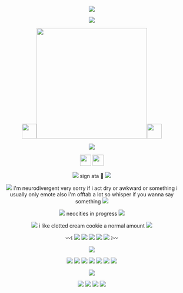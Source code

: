 <p align="center">
<img src="https://pixelsafari.neocities.org/buttons/bestviewedcomp.gif"/>
</p>

<p align="center">
<img src="https://64.media.tumblr.com/ce9417aa9d4517f38909b838ea12c9c6/50c11b3a3f8a415f-b8/s500x750/716b9146f1706b6b8ffd1ef60dc9f3aecbd7d5d3.pnj"/>
</p>

<p align="center">
<img src="https://64.media.tumblr.com/b8624b87c0884be2e7df9af15d108790/c51769d468e56c07-16/s75x75_c1/6687f613ef9ddb81ca0817a5d1f114487f271698.gifv" height="40"/><img src="https://files.catbox.moe/wpdsq8.webp" height="300"/><img src="https://pixelsafari.neocities.org/favicon/food/drink/teapot2.gif" height="40"/>
</p>

<p align="center">
<img src="https://pixelsafari.neocities.org/dividers/biscuits.gif"/>
</p>
<p align="center">
<img src="https://64.media.tumblr.com/a65629d57cf033a532a981d9e96ba4c9/fe33a9fe02b3f8cb-80/s75x75_c1/32d3f61df17e6de8fdeac9cb4668159459125233.pnj" height="30"/> <img src="https://64.media.tumblr.com/7ff7ca74f3fda2b5c6bded287255cb69/c4372e8d0b74cc83-7f/s75x75_c1/620a99b65283ad1c59d13bf27b94caa496dbdcff.pnj" height="30"/>
</p>

<p align="center">
<img src="https://pixelsafari.neocities.org/favicon/object/stationery/mail6.gif"/> sign ata 🙏 <img src="https://pixelsafari.neocities.org/favicon/object/stationery/mail6.gif"/>
</p>

<p align="center">
<img src="https://64.media.tumblr.com/bb3b0485a238a47a12749ebb0d103860/7ee6e5e621b1f8b9-23/s75x75_c1/91366eee5599745ec0c7f80808a478561b3a1af3.gifv"/> i'm neurodivergent very sorry if i act dry or awkward or something i usually only emote also i'm offtab a lot so whisper if you wanna say something <img src="https://64.media.tumblr.com/bb3b0485a238a47a12749ebb0d103860/7ee6e5e621b1f8b9-23/s75x75_c1/91366eee5599745ec0c7f80808a478561b3a1af3.gifv"/>
</p>
<p align="center">
<img src="https://64.media.tumblr.com/5799526f5c06e5aeb7e091bff5954286/7ee6e5e621b1f8b9-1d/s75x75_c1/27a3f24785cebce97aa22c89043f742da88d3756.gifv"/> neocities in progress <img src="https://64.media.tumblr.com/c9380edd519d6a559d6368b320ed105f/7ee6e5e621b1f8b9-11/s75x75_c1/ff407f3d02a8bb96df668edb36c53d715592d0f4.gifv"/>
</p>

<p align="center">
<img src="https://pixelsafari.neocities.org/favicon/food/sweet/cookie15.gif"/> i like clotted cream cookie a normal amount <img src="https://pixelsafari.neocities.org/favicon/food/sweet/cookie15.gif"/>
</p>

<p align="center">
〰꒰ <img src="https://files.catbox.moe/fvbcuf.png"/> <img src="https://files.catbox.moe/ubwaby.png"/> <img src="https://files.catbox.moe/g3rpl8.png"/> <img src="https://files.catbox.moe/sqnqnm.png"/> <img src="https://files.catbox.moe/aw0e5u.png"/> ꒱〰
</p>

<p align="center">
<img src="https://64.media.tumblr.com/7d88aef712d69925165f197cd8f784de/53333f61af485e11-0d/s500x750/ac3580ad950e6fad05b8bb738debe51467bcd990.gifv"/>
</p>

<p align="center">
<img src="https://pixelsafari.neocities.org/stamps/istillsleepwithplush.png"/>
<img src="https://pixelsafari.neocities.org/stamps/cloud.png"/>
<img src="https://64.media.tumblr.com/65d6ebd16189b4ce977b8f99932041cf/0ddd29f0cf8a4f58-4c/s100x200/6850654cb4780388faca0214b24e5b127833b828.gifv"/>
<img src="https://pixelsafari.neocities.org/stamps/more/bacon.png"/>
<img src="https://64.media.tumblr.com/49157f7fbe93d905e3ecaf2097665537/314f42d5f100d6d0-47/s100x200/2ddd7bafe8797907daac7fc68806262fb3517f23.gifv"/>
<img src="https://64.media.tumblr.com/a094c1c79c03f040e9baf43b9b7cf75a/2deb1afcc85895a3-9b/s100x200/84291ae86e8dfcc6a25303822a88a19e6f241448.pnj"/>
<img src="https://files.catbox.moe/qxqyzz.png"/> 
</p>

<p align="center"> <img src="https://64.media.tumblr.com/27e2b6c5cc5a975e072eadaa4a7a93e6/8714a89751b5c4f4-af/s100x200/741d0c67eab7d8beeb1680074f22d5eadc99543e.pnj"/>
</p>

<p align="center">
<img src="https://pixelsafari.neocities.org/blinkies/giveasmile.gif"/>
<img src="https://pixelsafari.neocities.org/blinkies/simplethings.gif"/>
<img src="https://pixelsafari.neocities.org/blinkies/teddybears2.gif"/>
<img src="https://pixelsafari.neocities.org/blinkies/makemesmile.gif"/>
</p>
